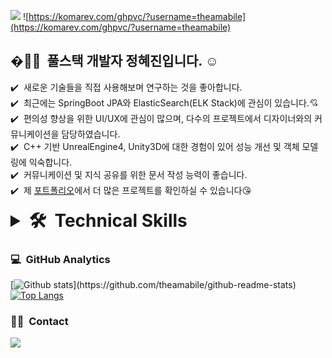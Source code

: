 <a href="https://www.notion.so/7501076f2e8b40a7b5ec16774fabd330"><img src="https://img.shields.io/badge/WebPorfoilo-link-blue"/></a>
![https://komarev.com/ghpvc/?username=theamabile](https://komarev.com/ghpvc/?username=theamabile)


## �👨‍💻 &nbsp;풀스택 개발자 정혜진입니다. ☺️

✔️ &nbsp;새로운 기술들을 직접 사용해보며 연구하는 것을 좋아합니다.\
✔️ &nbsp;최근에는 SpringBoot JPA와 ElasticSearch(ELK Stack)에 관심이 있습니다.💘\
✔️ &nbsp;편의성 향상을 위한 UI/UX에 관심이 많으며, 다수의 프로젝트에서 디자이너와의 커뮤니케이션을 담당하였습니다.\
✔️ &nbsp;C++ 기반 UnrealEngine4, Unity3D에 대한 경험이 있어 성능 개선 및 객체 모델링에 익숙합니다.\
✔️ &nbsp;커뮤니케이션 및 지식 공유를 위한 문서 작성 능력이 좋습니다.\
✔️ &nbsp;제 <a href="https://www.notion.so/7501076f2e8b40a7b5ec16774fabd330">포트폴리오</a>에서 더 많은 프로젝트를 확인하실 수 있습니다😘


<details>
    <summary style="font-size:2em"><strong>🛠 &nbsp;Technical Skills </strong></summary>
    <ul style="list-style:none">
        <li>
          <img src="https://img.shields.io/badge/-java-05122A?style=flat&logo=java" /> 
          <img src="https://img.shields.io/badge/-SpringBoot-05122A?style=flat&logo=Spring-Boot" />
        </li>
        <li>
            <img src="https://img.shields.io/badge/-JavaScript-05122A?style=flat&logo=javascript" />
            <img src="https://img.shields.io/badge/-HTML-05122A?style=flat&logo=HTML5" />
            <img src="https://img.shields.io/badge/-CSS-05122A?style=flat&logo=CSS3&logoColor=1572B6" />
            <img src="https://img.shields.io/badge/-Markdown-05122A?style=flat&logo=markdown" />
        </li>
        <li>
            <img src="https://img.shields.io/badge/-React-05122A?style=flat&logo=react" />
            <img src="https://img.shields.io/badge/-Bootstrap-05122A?style=flat&logo=bootstrap&logoColor=563D7C" />
            <img src="https://img.shields.io/badge/-Node.js-05122A?style=flat&logo=node.js" />
        </li>
        <li>
            <img src="https://img.shields.io/badge/-Git-05122A?style=flat&logo=git" />
            <img src="https://img.shields.io/badge/-GitHub-05122A?style=flat&logo=github" />
            <img src="https://img.shields.io/badge/-Svn-05122A?style=flat&logo=Svn" />
            <img src="https://img.shields.io/badge/-Jira-05122A?style=flat&logo=Jira" />
            <img src="https://img.shields.io/badge/-Confluence-05122A?style=flat&logo=Confluence" />
        </li>
        <li>=
            <img src="https://img.shields.io/badge/-UnrealEngine4-05122A?style=flat&logo=Unreal-Engine" />
            <img src="https://img.shields.io/badge/-Unity3D-05122A?style=flat&logo=Unity" />
        </li>
    </ul>
</details>


### 💻 &nbsp;GitHub Analytics

[![Github stats](https://github-readme-stats.vercel.app/api?username=theamabile&show_icons=true&theme=algolia&include_all_commits=true&count_private=true")](https://github.com/theamabile/github-readme-stats)
[![Top Langs](https://github-readme-stats.vercel.app/api/top-langs/?username=theamabile&layout=compact&theme=algolia)](https://github.com/theamabile/github-readme-stats)


### 🤝🏻 &nbsp;Contact
<a href="mailto:theamabile@gmail.com"><img src="https://img.shields.io/badge/-cookie00421@gmail.com-D14836?style=flat&logo=Gmail&logoColor=white"/></a>
